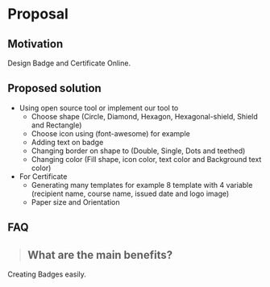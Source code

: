 # Proposal

## Motivation

Design Badge and Certificate Online.

## Proposed solution

- Using open source tool or implement our tool to
  - Choose shape (Circle, Diamond, Hexagon, Hexagonal-shield, Shield and Rectangle)
  - Choose icon using (font-awesome) for example
  - Adding text on badge
  - Changing border on shape to (Double, Single, Dots and teethed)
  - Changing color (Fill shape, icon color, text color and Background text color)
- For Certificate
  - Generating many templates for example 8 template with 4 variable (recipient name, course name, issued date and logo image)
  - Paper size and Orientation

## FAQ

> ## What are the main benefits?

Creating Badges easily.
